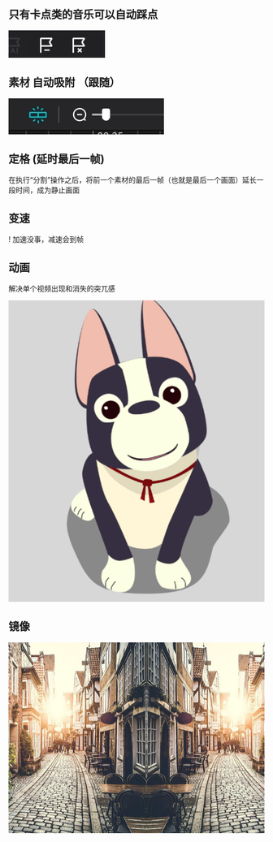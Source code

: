 ## 只有卡点类的音乐可以自动踩点

![](images/2022-11-12-09-02-04.png)

## 素材 自动吸附 （跟随）
![](images/2022-11-12-09-06-55.png)

## 定格 (延时最后一帧)

在执行“分割”操作之后，将前一个素材的最后一帧（也就是最后一个画面）延长一段时间，成为静止画面

## 变速

 ! 加速没事，减速会到帧

## 动画
解决单个视频出现和消失的突兀感

![](images/2022-11-12-09-28-32.png)



## 镜像

![](images/2022-11-12-09-31-38.png)

